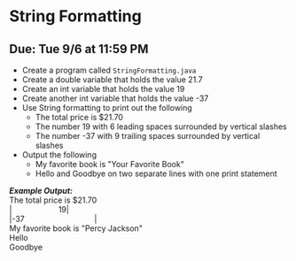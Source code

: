 # String Formatting

## Due: Tue 9/6 at 11:59 PM

- Create a program called `StringFormatting.java`
- Create a double variable that holds the value 21.7
- Create an int variable that holds the value 19
- Create another int variable that holds the value -37
- Use String formatting to print out the following
  - The total price is $21.70
  - The number 19 with 6 leading spaces surrounded by vertical slashes
  - The number -37 with 9 trailing spaces surrounded by vertical slashes
- Output the following
  - My favorite book is "Your Favorite Book"
  - Hello and Goodbye on two separate lines with one print statement

***Example Output:***\
The total price is $21.70\
|      19|\
|-37         |\
My favorite book is "Percy Jackson"\
Hello\
Goodbye
